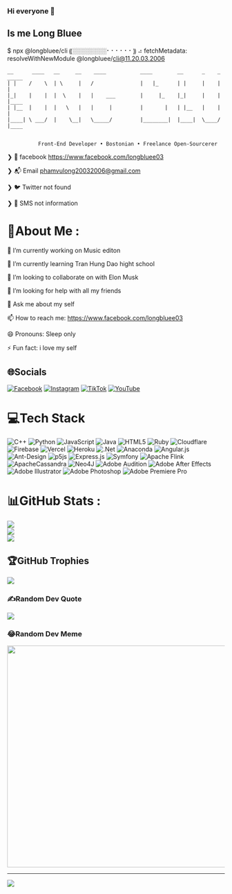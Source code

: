 ### Hi everyone 👋
  ## Is me Long Bluee
 $ npx @longbluee/cli
⸨░░░░░░░░⠂⠂⠂⠂⠂⠂⸩ ⠴ fetchMetadata: resolveWithNewModule @longbluee/cli@11.20.03.2006

    __      ____   __     __    ____           ____        __      _    _  _____
    | |    /    \  | \     |   /               |   |_      | |     |    |  |
    |_|    |    |  |  \    |   |    ___        |     |_    |_|     |    |  |____
    | |__  |    |  |   \   |   |     |         |       |   | |__   |    |  | 
    |____| \ ___/  |    \__|   \_____/         |________|  |____|  \____/  |____
                                          
    
              Front-End Developer • Bostonian • Freelance Open-Sourcerer

❯ 🏡 facebook           https://www.facebook.com/longbluee03

❯ 📬 Email             phamvulong20032006@gmail.com

❯ 🐦 Twitter           not found

❯ 📱 SMS               not information

  # 💫About Me :
 🔭 I’m currently working on Music editon
 
 🌱 I’m currently learning Tran Hung Dao hight school
 
 👯 I’m looking to collaborate on with Elon Musk
 
 🤔 I’m looking for help with all my friends
 
 💬 Ask me about my self
 
 📫 How to reach me: https://www.facebook.com/longbluee03
 
 😄 Pronouns: Sleep only
 
 ⚡ Fun fact: i love my self

## 🌐Socials
[![Facebook](https://img.shields.io/badge/Facebook-%231877F2.svg?logo=Facebook&logoColor=white)](https://www.facebook.com/longbluee03) [![Instagram](https://img.shields.io/badge/Instagram-%23E4405F.svg?logo=Instagram&logoColor=white)](https://instagram.com/_simplely03) [![TikTok](https://img.shields.io/badge/TikTok-%23000000.svg?logo=TikTok&logoColor=white)](https://tiktok.com/@_simplely03) [![YouTube](https://img.shields.io/badge/YouTube-%23FF0000.svg?logo=YouTube&logoColor=white)](https://www.youtube.com/c/VeraMadsen09) 

# 💻Tech Stack
![C++](https://img.shields.io/badge/c++-%2300599C.svg?style=plastic&logo=c%2B%2B&logoColor=white) ![Python](https://img.shields.io/badge/python-3670A0?style=plastic&logo=python&logoColor=ffdd54) ![JavaScript](https://img.shields.io/badge/javascript-%23323330.svg?style=plastic&logo=javascript&logoColor=%23F7DF1E) ![Java](https://img.shields.io/badge/java-%23ED8B00.svg?style=plastic&logo=java&logoColor=white) ![HTML5](https://img.shields.io/badge/html5-%23E34F26.svg?style=plastic&logo=html5&logoColor=white) ![Ruby](https://img.shields.io/badge/ruby-%23CC342D.svg?style=plastic&logo=ruby&logoColor=white) ![Cloudflare](https://img.shields.io/badge/Cloudflare-F38020?style=plastic&logo=Cloudflare&logoColor=white) ![Firebase](https://img.shields.io/badge/firebase-%23039BE5.svg?style=plastic&logo=firebase) ![Vercel](https://img.shields.io/badge/vercel-%23000000.svg?style=plastic&logo=vercel&logoColor=white) ![Heroku](https://img.shields.io/badge/heroku-%23430098.svg?style=plastic&logo=heroku&logoColor=white) ![.Net](https://img.shields.io/badge/.NET-5C2D91?style=plastic&logo=.net&logoColor=white) ![Anaconda](https://img.shields.io/badge/Anaconda-%2344A833.svg?style=plastic&logo=anaconda&logoColor=white) ![Angular.js](https://img.shields.io/badge/angular.js-%23E23237.svg?style=plastic&logo=angularjs&logoColor=white) ![Ant-Design](https://img.shields.io/badge/-AntDesign-%230170FE?style=plastic&logo=ant-design&logoColor=white) ![p5js](https://img.shields.io/badge/p5.js-ED225D?style=plastic&logo=p5.js&logoColor=FFFFFF) ![Express.js](https://img.shields.io/badge/express.js-%23404d59.svg?style=plastic&logo=express&logoColor=%2361DAFB) ![Symfony](https://img.shields.io/badge/symfony-%23000000.svg?style=plastic&logo=symfony&logoColor=white) ![Apache Flink](https://img.shields.io/badge/Apache%20Flink-E6526F?style=plastic&logo=Apache%20Flink&logoColor=white) ![ApacheCassandra](https://img.shields.io/badge/cassandra-%231287B1.svg?style=plastic&logo=apache-cassandra&logoColor=white) 	![Neo4J](https://img.shields.io/badge/Neo4j-008CC1?style=plastic&logo=neo4j&logoColor=white) ![Adobe Audition](https://img.shields.io/badge/Adobe%20Audition-9999FF.svg?style=plastic&logo=Adobe%20Audition&logoColor=white) ![Adobe After Effects](https://img.shields.io/badge/Adobe%20After%20Effects-9999FF.svg?style=plastic&logo=Adobe%20After%20Effects&logoColor=white) ![Adobe Illustrator](https://img.shields.io/badge/adobeillustrator-%23FF9A00.svg?style=plastic&logo=adobeillustrator&logoColor=white) ![Adobe Photoshop](https://img.shields.io/badge/adobephotoshop-%2331A8FF.svg?style=plastic&logo=adobephotoshop&logoColor=white) ![Adobe Premiere Pro](https://img.shields.io/badge/Adobe%20Premiere%20Pro-9999FF.svg?style=plastic&logo=Adobe%20Premiere%20Pro&logoColor=white)
# 📊GitHub Stats :
![](https://github-readme-stats.vercel.app/api?username=Long-Bluee&theme=radical&hide_border=false&include_all_commits=false&count_private=false)<br/>
![](https://github-readme-streak-stats.herokuapp.com/?user=Long-Bluee&theme=radical&hide_border=false)<br/>
![](https://github-readme-stats.vercel.app/api/top-langs/?username=Long-Bluee&theme=radical&hide_border=false&include_all_commits=false&count_private=false&layout=compact)

## 🏆GitHub Trophies
![](https://github-trophies.vercel.app/?username=Long-Bluee&theme=radical&no-frame=false&no-bg=false&margin-w=4)

### ✍️Random Dev Quote
![](https://quotes-github-readme.vercel.app/api?type=horizontal&theme=dark)

### 😂Random Dev Meme
<img src="https://random-memer.herokuapp.com/" width="512px"/>

---
[![](https://visitcount.itsvg.in/api?id=Long-Bluee&icon=0&color=0)](https://visitcount.itsvg.in)
